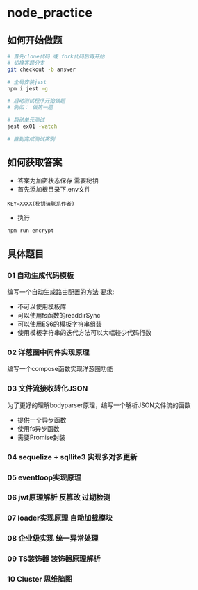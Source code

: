 # node_practice


## 如何开始做题

```bash
# 首先clone代码 或 fork代码后再开始
# 切换答题分支
git checkout -b answer

# 全局安装jest
npm i jest -g

# 启动测试程序开始做题
# 例如： 做第一题

# 启动单元测试
jest ex01 -watch

# 直到完成测试案例
```


## 如何获取答案
- 答案为加密状态保存 需要秘钥
- 首先添加根目录下.env文件
```
KEY=XXXX(秘钥请联系作者)
```
- 执行
```bash
npm run encrypt
```
## 具体题目
### 01 自动生成代码模板
编写一个自动生成路由配置的方法 
要求:
- 不可以使用模板库
- 可以使用fs函数的readdirSync
- 可以使用ES6的模板字符串组装
- 使用模板字符串的迭代方法可以大幅较少代码行数

### 02 洋葱圈中间件实现原理
编写一个compose函数实现洋葱圈功能

### 03 文件流接收转化JSON
为了更好的理解bodyparser原理，编写一个解析JSON文件流的函数
- 提供一个异步函数
- 使用fs异步函数
- 需要Promise封装

### 04 sequelize + sqllite3 实现多对多更新

### 05 eventloop实现原理
### 06 jwt原理解析 反篡改 过期检测
### 07 loader实现原理 自动加载模块
### 08 企业级实现 统一异常处理
### 09 TS装饰器 装饰器原理解析
### 10 Cluster 思维脑图
